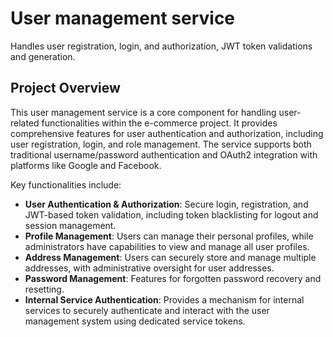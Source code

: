 # User management service
Handles user registration, login, and authorization, JWT token validations and generation.

## Project Overview

This user management service is a core component for handling user-related functionalities within the e-commerce project. It provides comprehensive features for user authentication and authorization, including user registration, login, and role management. The service supports both traditional username/password authentication and OAuth2 integration with platforms like Google and Facebook.

Key functionalities include:
*   **User Authentication & Authorization**: Secure login, registration, and JWT-based token validation, including token blacklisting for logout and session management.
*   **Profile Management**: Users can manage their personal profiles, while administrators have capabilities to view and manage all user profiles.
*   **Address Management**: Users can securely store and manage multiple addresses, with administrative oversight for user addresses.
*   **Password Management**: Features for forgotten password recovery and resetting.
*   **Internal Service Authentication**: Provides a mechanism for internal services to securely authenticate and interact with the user management system using dedicated service tokens.

